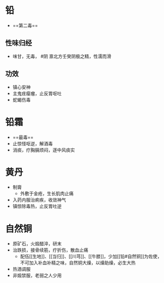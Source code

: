 # 铅
- ==第二毒==
## 性味归经
- 味甘，无毒， #阴 禀北方壬癸阴极之精，性濡而滑
## 功效
- 镇心安神
- 主鬼疰瘿瘤，止反胃呕吐
- 蛇蝎伤毒
# 铅霜
- ==最毒==
- 止惊怪呕逆，解酒毒
- 消痰，疗胸膈烦闷，逐中风痰实
# 黄丹
- 制膏
    - 外敷于金疮，生长肌肉止痛
-  入药内服治痢疾，收敛神气
-  镇惊除毒热，止反胃吐逆

# 自然铜
- 原矿石，火煅醋淬，研末
- 治跌损，接骨续筋，疗折伤，散血止痛
    - 配伍[[生地]]、[[当归]]、[[川芎]]、[[牛膝]]，少加[[铅#自然铜]]为佐使，不可加入补血补精之味，自然铜大燥，以燥助燥，必生大热
- 热酒调服
- 非煅禁服，老弱之人少用